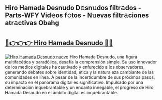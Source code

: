 ## Hiro Hamada Desnudo D𝚎sn𝚞dos filtr𝚊dos - Parts-WFY Vid𝚎os f𝚘tos - N𝚞evas filtr𝚊ciones atr𝚊ctivas Obahg

# <h2><a href="http://mb7mip.tromn.icu/?c=Hiro+Hamada+Desnudo">🔗👉👉👉 Hiro Hamada Desnudo 🔗🔗</a></h2>

[![Hiro Hamada Desnudo nuevo](https://i.imgur.com/pEAQMta.gif)](http://mb7mip.tromn.icu/?c=Hiro+Hamada+Desnudo)
Hiro Hamada Desnudo, una figura multifacética y paradójica, desafía la comprensión simple. Su uso innovador de los medios digitales ha cautivado y enfurecido a los observadores, generando debates sobre identidad, ética y la naturaleza cambiante de las comunidades en línea. A pesar de la incertidumbre de sus próximos pasos, su impacto en el panorama digital es significativo. Impulsado por una determinación inquebrantable y un encanto innegable, el progreso de Hiro Hamada Desnudo en el ámbito digital es inquebrantable.
